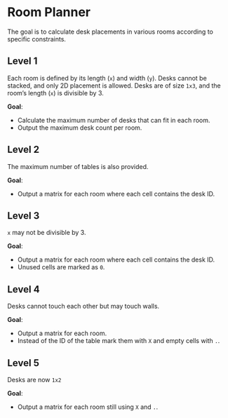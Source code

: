 # Room Planner

The goal is to calculate desk placements in various rooms according to specific constraints.

## Level 1

Each room is defined by its length (`x`) and width (`y`).
Desks cannot be stacked, and only 2D placement is allowed.
Desks are of size `1x3`, and the room’s length (`x`) is divisible by 3.

**Goal**:
  - Calculate the maximum number of desks that can fit in each room.
  - Output the maximum desk count per room.

## Level 2

The maximum number of tables is also provided.

**Goal**:
  - Output a matrix for each room where each cell contains the desk ID.

## Level 3

`x` may not be divisible by 3.

**Goal**:
  - Output a matrix for each room where each cell contains the desk ID.
  - Unused cells are marked as `0`.

## Level 4

Desks cannot touch each other but may touch walls.

**Goal**:
  - Output a matrix for each room.
  - Instead of the ID of the table mark them with `X` and empty cells with `.`.

## Level 5

Desks are now `1x2`

**Goal**:
  - Output a matrix for each room still using `X` and `.`.
